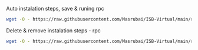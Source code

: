 Auto instalation steps, save & runing rpc
```sh
wget -O - https://raw.githubusercontent.com/Masrubai/ISB-Virtual/main/rpc/install.sh | bash
```

Delete & remove instalation steps - rpc
```sh
wget -O - https://raw.githubusercontent.com/Masrubai/ISB-Virtual/main/rpc/uninstall.sh | bash
```
